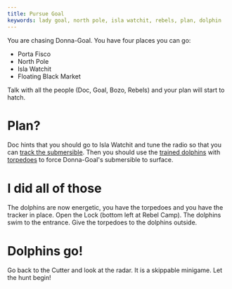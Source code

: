 ```yaml
---
title: Pursue Goal
keywords: lady goal, north pole, isla watchit, rebels, plan, dolphin
---
```


You are chasing Donna-Goal. You have four places you can go:
 - Porta Fisco
 - North Pole
 - Isla Watchit
 - Floating Black Market
 
 Talk with all the people (Doc, Goal, Bozo, Rebels) and your plan will start to hatch.
 
# Plan?
Doc hints that you should go to Isla Watchit and tune the radio so that you can [track the submersible](010-track.md). Then you should use the [trained dolphins](040-adult-dolphins.md) with [torpedoes](030-torpedoes.md) to force Donna-Goal's submersible to surface.

# I did all of those
The dolphins are now energetic, you have the torpedoes and you have the tracker in place. Open the Lock (bottom left at Rebel Camp). The dolphins swim to the entrance. Give the torpedoes to the dolphins outside.

# Dolphins go!
Go back to the Cutter and look at the radar. It is a skippable minigame.
Let the hunt begin!